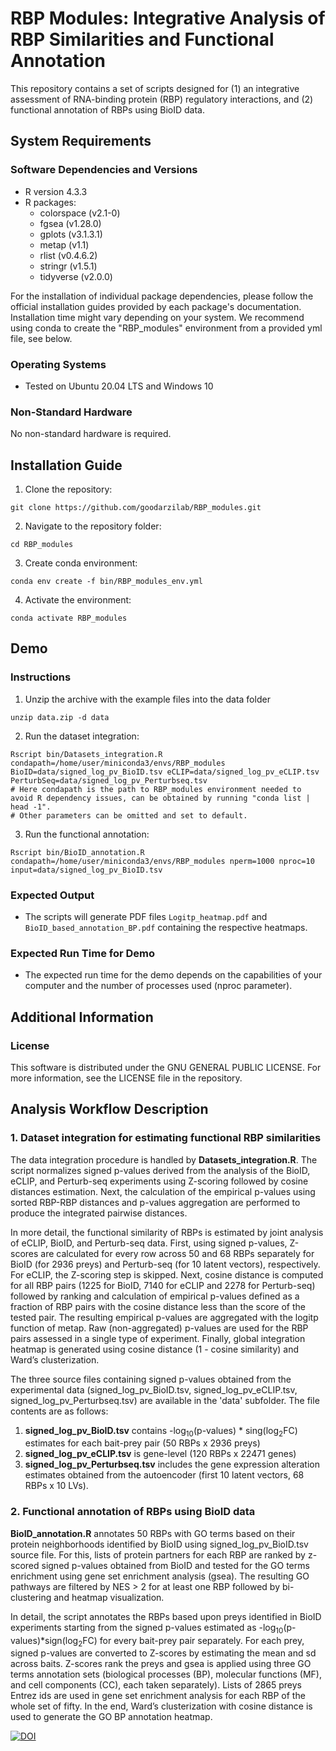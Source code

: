# RBP Modules: Integrative Analysis of RBP Similarities and Functional Annotation

This repository contains a set of scripts designed for (1) an integrative assessment of RNA-binding protein (RBP) regulatory interactions, and (2) functional annotation of RBPs using BioID data.

## System Requirements

### Software Dependencies and Versions
- R version 4.3.3
- R packages:
  - colorspace (v2.1-0)
  - fgsea (v1.28.0)
  - gplots (v3.1.3.1)
  - metap (v1.1)
  - rlist (v0.4.6.2)
  - stringr (v1.5.1)
  - tidyverse (v2.0.0)

For the installation of individual package dependencies, please follow the official installation guides provided by each package's documentation. Installation time might vary depending on your system.
We recommend using conda to create the "RBP_modules" environment from a provided yml file, see below.

### Operating Systems
- Tested on Ubuntu 20.04 LTS and Windows 10

### Non-Standard Hardware
No non-standard hardware is required.

## Installation Guide

1. Clone the repository:
```
git clone https://github.com/goodarzilab/RBP_modules.git
```
2. Navigate to the repository folder:
```
cd RBP_modules
```
3. Create conda environment:
```
conda env create -f bin/RBP_modules_env.yml
```
4. Activate the environment:
```
conda activate RBP_modules
```

## Demo

### Instructions

1. Unzip the archive with the example files into the data folder
```
unzip data.zip -d data
```
2. Run the dataset integration:
```
Rscript bin/Datasets_integration.R condapath=/home/user/miniconda3/envs/RBP_modules BioID=data/signed_log_pv_BioID.tsv eCLIP=data/signed_log_pv_eCLIP.tsv PerturbSeq=data/signed_log_pv_Perturbseq.tsv
# Here condapath is the path to RBP_modules environment needed to avoid R dependency issues, can be obtained by running "conda list | head -1".
# Other parameters can be omitted and set to default.
```
3. Run the functional annotation:
```
Rscript bin/BioID_annotation.R condapath=/home/user/miniconda3/envs/RBP_modules nperm=1000 nproc=10 input=data/signed_log_pv_BioID.tsv
```

### Expected Output
- The scripts will generate PDF files `Logitp_heatmap.pdf` and `BioID_based_annotation_BP.pdf` containing the respective heatmaps.

### Expected Run Time for Demo
- The expected run time for the demo depends on the capabilities of your computer and the number of processes used (nproc parameter).

## Additional Information

### License
This software is distributed under the GNU GENERAL PUBLIC LICENSE. For more information, see the LICENSE file in the repository.


## Analysis Workflow Description

### 1. Dataset integration for estimating functional RBP similarities
The data integration procedure is handled by **Datasets_integration.R**. The script normalizes signed p-values derived from the analysis of the BioID, eCLIP, and Perturb-seq experiments using Z-scoring followed by cosine distances estimation. Next, the calculation of the empirical p-values using sorted RBP-RBP distances and p-values aggregation are performed to produce the integrated pairwise distances.

In more detail, the functional similarity of RBPs is estimated by joint analysis of eCLIP, BioID, and Perturb-seq data. First, using signed p-values, Z-scores are calculated for every row across 50 and 68 RBPs separately for BioID (for 2936 preys) and Perturb-seq (for 10 latent vectors), respectively. For eCLIP, the Z-scoring step is skipped. 
Next, cosine distance is computed for all RBP pairs (1225 for BioID, 7140 for eCLIP and 2278 for Perturb-seq) followed by ranking and calculation of empirical p-values defined as a fraction of RBP pairs with the cosine distance less than the score of the tested pair. The resulting empirical p-values are aggregated with the logitp function of metap. Raw (non-aggregated) p-values are used for the RBP pairs assessed in a single type of experiment. Finally, global integration heatmap is generated using cosine distance (1 - cosine similarity) and Ward’s clusterization.

The three source files containing signed p-values obtained from the experimental data (signed_log_pv_BioID.tsv, signed_log_pv_eCLIP.tsv, signed_log_pv_Perturbseq.tsv) are available in the 'data' subfolder.
The file contents are as follows:
1. **signed_log_pv_BioID.tsv** contains -log<sub>10</sub>(p-values) * sing(log<sub>2</sub>FC) estimates for each bait-prey pair (50 RBPs x 2936 preys)
2. **signed_log_pv_eCLIP.tsv** is gene-level (120 RBPs x 22471 genes)
3. **signed_log_pv_Perturbseq.tsv** includes the gene expression alteration estimates obtained from the autoencoder (first 10 latent vectors, 68 RBPs x 10 LVs).

### 2. Functional annotation of RBPs using BioID data
**BioID_annotation.R** annotates 50 RBPs with GO terms based on their protein neighborhoods identified by BioID using signed_log_pv_BioID.tsv source file. For this, lists of protein partners for each RBP are ranked by z-scored signed p-values obtained from BioID and tested for the GO terms enrichment using gene set enrichment analysis (gsea). The resulting GO pathways are filtered by NES > 2 for at least one RBP followed by bi-clustering and heatmap visualization.

In detail, the script annotates the RBPs based upon preys identified in BioID experiments starting from the signed p-values estimated as -log<sub>10</sub>(p-values)\*sign(log<sub>2</sub>FC) for every bait-prey pair separately. For each prey, signed p-values are converted to Z-scores by estimating the mean and sd across baits. Z-scores rank the preys and gsea is applied using three GO terms annotation sets (biological processes (BP), molecular functions (MF), and cell components (CC), each taken separately). Lists of 2865 preys Entrez ids are used in gene set enrichment analysis for each RBP of the whole set of fifty. In the end, Ward’s clusterization with cosine distance is used to generate the GO BP annotation heatmap.

[![DOI](https://zenodo.org/badge/DOI/10.5281/zenodo.10498278.svg)](https://doi.org/10.5281/zenodo.10498278)
